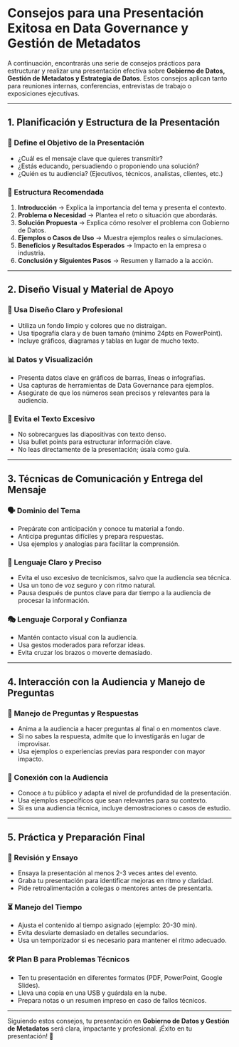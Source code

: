 # Consejos para una Presentación Exitosa en Data Governance y Gestión de Metadatos

A continuación, encontrarás una serie de consejos prácticos para estructurar y realizar una presentación efectiva sobre **Gobierno de Datos, Gestión de Metadatos y Estrategia de Datos**. Estos consejos aplican tanto para reuniones internas, conferencias, entrevistas de trabajo o exposiciones ejecutivas.

---

## 1. Planificación y Estructura de la Presentación

### 📌 Define el Objetivo de la Presentación
- ¿Cuál es el mensaje clave que quieres transmitir?
- ¿Estás educando, persuadiendo o proponiendo una solución?
- ¿Quién es tu audiencia? (Ejecutivos, técnicos, analistas, clientes, etc.)

### 📌 Estructura Recomendada
1. **Introducción** → Explica la importancia del tema y presenta el contexto.
2. **Problema o Necesidad** → Plantea el reto o situación que abordarás.
3. **Solución Propuesta** → Explica cómo resolver el problema con Gobierno de Datos.
4. **Ejemplos o Casos de Uso** → Muestra ejemplos reales o simulaciones.
5. **Beneficios y Resultados Esperados** → Impacto en la empresa o industria.
6. **Conclusión y Siguientes Pasos** → Resumen y llamado a la acción.

---

## 2. Diseño Visual y Material de Apoyo

### 🎨 Usa Diseño Claro y Profesional
- Utiliza un fondo limpio y colores que no distraigan.
- Usa tipografía clara y de buen tamaño (mínimo 24pts en PowerPoint).
- Incluye gráficos, diagramas y tablas en lugar de mucho texto.

### 📊 Datos y Visualización
- Presenta datos clave en gráficos de barras, líneas o infografías.
- Usa capturas de herramientas de Data Governance para ejemplos.
- Asegúrate de que los números sean precisos y relevantes para la audiencia.

### 📢 Evita el Texto Excesivo
- No sobrecargues las diapositivas con texto denso.
- Usa bullet points para estructurar información clave.
- No leas directamente de la presentación; úsala como guía.

---

## 3. Técnicas de Comunicación y Entrega del Mensaje

### 🗣️ Dominio del Tema
- Prepárate con anticipación y conoce tu material a fondo.
- Anticipa preguntas difíciles y prepara respuestas.
- Usa ejemplos y analogías para facilitar la comprensión.

### 🚀 Lenguaje Claro y Preciso
- Evita el uso excesivo de tecnicismos, salvo que la audiencia sea técnica.
- Usa un tono de voz seguro y con ritmo natural.
- Pausa después de puntos clave para dar tiempo a la audiencia de procesar la información.

### 🎭 Lenguaje Corporal y Confianza
- Mantén contacto visual con la audiencia.
- Usa gestos moderados para reforzar ideas.
- Evita cruzar los brazos o moverte demasiado.

---

## 4. Interacción con la Audiencia y Manejo de Preguntas

### 🎤 Manejo de Preguntas y Respuestas
- Anima a la audiencia a hacer preguntas al final o en momentos clave.
- Si no sabes la respuesta, admite que lo investigarás en lugar de improvisar.
- Usa ejemplos o experiencias previas para responder con mayor impacto.

### 🤝 Conexión con la Audiencia
- Conoce a tu público y adapta el nivel de profundidad de la presentación.
- Usa ejemplos específicos que sean relevantes para su contexto.
- Si es una audiencia técnica, incluye demostraciones o casos de estudio.

---

## 5. Práctica y Preparación Final

### 📝 Revisión y Ensayo
- Ensaya la presentación al menos 2-3 veces antes del evento.
- Graba tu presentación para identificar mejoras en ritmo y claridad.
- Pide retroalimentación a colegas o mentores antes de presentarla.

### ⏳ Manejo del Tiempo
- Ajusta el contenido al tiempo asignado (ejemplo: 20-30 min).
- Evita desviarte demasiado en detalles secundarios.
- Usa un temporizador si es necesario para mantener el ritmo adecuado.

### 🛠️ Plan B para Problemas Técnicos
- Ten tu presentación en diferentes formatos (PDF, PowerPoint, Google Slides).
- Lleva una copia en una USB y guárdala en la nube.
- Prepara notas o un resumen impreso en caso de fallos técnicos.

---

Siguiendo estos consejos, tu presentación en **Gobierno de Datos y Gestión de Metadatos** será clara, impactante y profesional. ¡Éxito en tu presentación! 🚀

